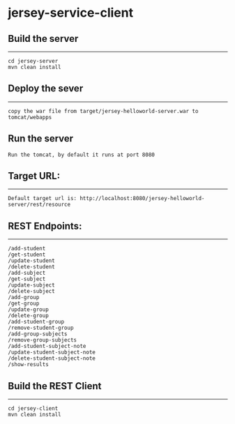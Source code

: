# jersey-service-client

## Build the server
_____
    cd jersey-server
    mvn clean install

## Deploy the sever
____
    copy the war file from target/jersey-helloworld-server.war to tomcat/webapps

## Run the server
    Run the tomcat, by default it runs at port 8080

## Target URL:
___
    Default target url is: http://localhost:8080/jersey-helloworld-server/rest/resource

## REST Endpoints:
___
    /add-student
    /get-student
    /update-student
    /delete-student
    /add-subject
    /get-subject
    /update-subject
    /delete-subject
    /add-group
    /get-group
    /update-group
    /delete-group
    /add-student-group
    /remove-student-group
    /add-group-subjects
    /remove-group-subjects
    /add-student-subject-note
    /update-student-subject-note
    /delete-student-subject-note
    /show-results

## Build the REST Client
_____
    cd jersey-client
    mvn clean install
